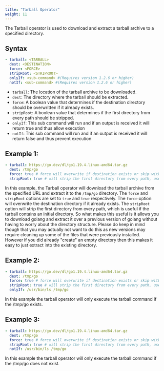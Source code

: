 ```yaml
---
title: "Tarball Operator"
weight: 11
---
```

The Tarball operator is used to download and extract a tarball archive to a specified directory.

## Syntax

```yaml
- tarball: <TARBALL>
  dest: <DESTINATION>
  force: <FORCE>
  stripRoot: <STRIPROOT>
  onlyIf: <sub-command> #(Requires version 1.2.6 or higher)
  notIf: <sub-command> #(Requires version 1.2.6 or higher)
```
* `tarball`: The location of the tarball archive to be downloaded.
* `dest`: The directory where the tarball should be extracted.
* `force`: A boolean value that determines if the destination directory should be overwritten if it already exists.
* `stripRoot`: A boolean value that determines if the first directory from every path should be stripped.
* `onlyIf`: This sub command will run and if an output is received it will return true and thus allow execution
* `notIf`: This sub command will run and if an output is received it will return false and thus prevent execution

## Example 1:

```yaml
- tarball: https://go.dev/dl/go1.19.4.linux-amd64.tar.gz
  dest: /tmp/go
  force: true # force will overwrite if destination exists or skip with info message if false
  stripRoot: true # will strip the first directory from every path, useful if the tarball contains an initial directory
 ```
In this example, the Tarball operator will download the tarball archive from the specified URL and extract it to the `/tmp/go` directory.  The `force` and `stripRoot` options are set to `true` and `true` respectively.  The `force` option will overwrite the destination directory if it already exists.  The `stripRoot` option will strip the first directory from every path, which is useful if the tarball contains an initial directory.  So what makes this useful is it allows you to download golang and extract it over a previous version of golang without having to worry about the directory structure.  Please do keep in mind though that you may actually not want to do this as new versions may require cleaning up some of the files that were previously installed.  However if you did already "create" an empty directory then this makes it easy to just extract into the existing directory.

## Example 2:
```yaml
- tarball: https://go.dev/dl/go1.19.4.linux-amd64.tar.gz
  dest: /tmp/go
  force: true # force will overwrite if destination exists or skip with info message if false
  stripRoot: true # will strip the first directory from every path, useful if the tarball contains an initial directory
  onlyIf: /usr/bin/ls /tmp/go
```

In this example the tarball operator will only execute the tarball command if the /tmp/go exists.

## Example 3:
```yaml
- tarball: https://go.dev/dl/go1.19.4.linux-amd64.tar.gz
  dest: /tmp/go
  force: true # force will overwrite if destination exists or skip with info message if false
  stripRoot: true # will strip the first directory from every path, useful if the tarball contains an initial directory
  notIf: /usr/bin/ls /tmp/go
```

In this example the tarball operator will only execute the tarball command if the /tmp/go does not exist.
